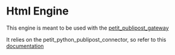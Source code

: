 # Html Engine

This engine is meant to be used with the [petit_publipost_gateway](https://github.com/Plawn/petit_publipost_gateway)

It relies on the petit_python_publipost_connector, so refer to this [documentation](https://github.com/Plawn/petit_python_publipost_connector)

